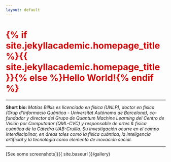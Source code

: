 ```yaml
---
layout: default
---
```

<h1 style="color: #cc0000;">{% if site.jekyllacademic.homepage_title %}{{ site.jekyllacademic.homepage_title }}{% else %}Hello World!{% endif %}</h1>

<hr>
<b> Short bio: </b> <i>Matías Bilkis es licenciado en física (UNLP), doctor en física (Grup d'Informació Quàntica - Universitat Autònoma de Barcelona), co-fundador y director del Grupo de Quantum Machine Learning del Centro de Visión por Computador (QML-CVC) y responsable de artes & física cuántica de la Cátedra UAB-Cruilla. Su investigación ocurre en el campo interdisciplinar, en áreas tales como la física cuántica, la inteligencia artificial y la tecnología como elemento de inovación social. </i>
<hr>
[See some screenshots]({{ site.baseurl }}/gallery)
